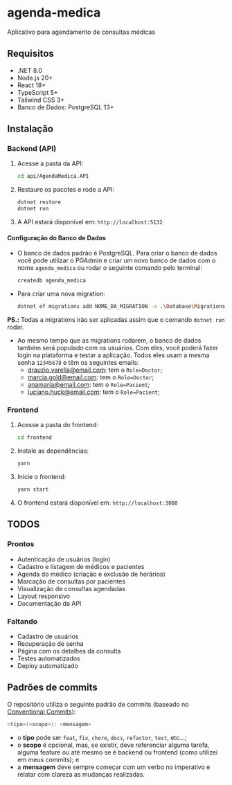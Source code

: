 # agenda-medica

Aplicativo para agendamento de consultas médicas

## Requisitos

- .NET 8.0
- Node.js 20+
- React 18+
- TypeScript 5+
- Tailwind CSS 3+
- Banco de Dados: PostgreSQL 13+

## Instalação

### Backend (API)

1. Acesse a pasta da API:
   ```sh
   cd api/AgendaMedica.API
   ```
2. Restaure os pacotes e rode a API:
   ```sh
   dotnet restore
   dotnet run
   ```
3. A API estará disponível em: `http://localhost:5132`

#### Configuração do Banco de Dados

- O banco de dados padrão é PostgreSQL. Para criar o banco de dados você pode utilizar o PGAdmin e criar um novo banco de dados com o nome `agenda_medica` ou rodar o seguinte comando pelo terminal:

  ```sh
  createdb agenda_medica
  ```

- Para criar uma nova migration:
  ```sh
  dotnet ef migrations add NOME_DA_MIGRATION -o .\Database\Migrations\
  ```

**PS.:** Todas a migrations irão ser aplicadas assim que o comando `dotnet run` rodar.

- Ao mesmo tempo que as migrations rodarem, o banco de dados também será populado com os usuários. Com eles, você poderá fazer login na plataforma e testar a aplicação. Todos eles usam a mesma senha `12345678` e têm os seguintes emails:
  - drauzio.varella@email.com: tem o `Role=Doctor`;
  - marcia.gold@email.com: tem o `Role=Doctor`;
  - anamaria@email.com: tem o `Role=Pacient`;
  - luciano.huck@email.com: tem o `Role=Pacient`;

### Frontend

1. Acesse a pasta do frontend:
   ```sh
   cd frontend
   ```
2. Instale as dependências:
   ```sh
   yarn
   ```
3. Inicie o frontend:
   ```sh
   yarn start
   ```
4. O frontend estará disponível em: `http://localhost:3000`

## TODOS

### Prontos

- Autenticação de usuários (login)
- Cadastro e listagem de médicos e pacientes
- Agenda do médico (criação e exclusão de horários)
- Marcação de consultas por pacientes
- Visualização de consultas agendadas
- Layout responsivo
- Documentação da API

### Faltando

- Cadastro de usuários
- Recuperação de senha
- Página com os detalhes da consulta
- Testes automatizados
- Deploy automatizado

## Padrões de commits

O repositório utiliza o seguinte padrão de commits (baseado no [Conventional Commits](https://www.conventionalcommits.org/en/v1.0.0/)):

```sh
<tipo>(<scopo>): <mensagem>
```

- o **tipo** pode ser `feat`, `fix`, `chore`, `docs`, `refactor`, `test`, etc...;
- o **scopo** é opcional, mas, se existir, deve referenciar alguma tarefa, alguma feature ou até mesmo se é backend ou frontend (como utilizei em meus commits); e
- a **mensagem** deve sempre começar com um verbo no imperativo e relatar com clareza as mudanças realizadas.

